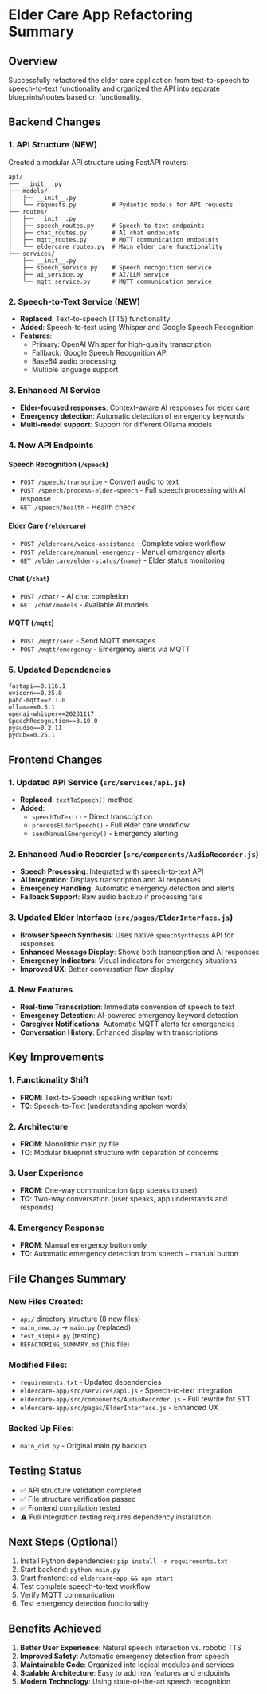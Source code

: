 # Elder Care App Refactoring Summary

## Overview
Successfully refactored the elder care application from text-to-speech to speech-to-text functionality and organized the API into separate blueprints/routes based on functionality.

## Backend Changes

### 1. API Structure (NEW)
Created a modular API structure using FastAPI routers:

```
api/
├── __init__.py
├── models/
│   ├── __init__.py
│   └── requests.py          # Pydantic models for API requests
├── routes/
│   ├── __init__.py
│   ├── speech_routes.py     # Speech-to-text endpoints
│   ├── chat_routes.py       # AI chat endpoints
│   ├── mqtt_routes.py       # MQTT communication endpoints
│   └── eldercare_routes.py  # Main elder care functionality
└── services/
    ├── __init__.py
    ├── speech_service.py    # Speech recognition service
    ├── ai_service.py        # AI/LLM service
    └── mqtt_service.py      # MQTT communication service
```

### 2. Speech-to-Text Service (NEW)
- **Replaced**: Text-to-speech (TTS) functionality
- **Added**: Speech-to-text using Whisper and Google Speech Recognition
- **Features**:
  - Primary: OpenAI Whisper for high-quality transcription
  - Fallback: Google Speech Recognition API
  - Base64 audio processing
  - Multiple language support

### 3. Enhanced AI Service
- **Elder-focused responses**: Context-aware AI responses for elder care
- **Emergency detection**: Automatic detection of emergency keywords
- **Multi-model support**: Support for different Ollama models

### 4. New API Endpoints

#### Speech Recognition (`/speech`)
- `POST /speech/transcribe` - Convert audio to text
- `POST /speech/process-elder-speech` - Full speech processing with AI response
- `GET /speech/health` - Health check

#### Elder Care (`/eldercare`)
- `POST /eldercare/voice-assistance` - Complete voice workflow
- `POST /eldercare/manual-emergency` - Manual emergency alerts
- `GET /eldercare/elder-status/{name}` - Elder status monitoring

#### Chat (`/chat`)
- `POST /chat/` - AI chat completion
- `GET /chat/models` - Available AI models

#### MQTT (`/mqtt`)
- `POST /mqtt/send` - Send MQTT messages
- `POST /mqtt/emergency` - Emergency alerts via MQTT

### 5. Updated Dependencies
```
fastapi==0.116.1
uvicorn==0.35.0
paho-mqtt==2.1.0
ollama==0.5.1
openai-whisper==20231117
SpeechRecognition==3.10.0
pyaudio==0.2.11
pydub==0.25.1
```

## Frontend Changes

### 1. Updated API Service (`src/services/api.js`)
- **Replaced**: `textToSpeech()` method
- **Added**: 
  - `speechToText()` - Direct transcription
  - `processElderSpeech()` - Full elder care workflow
  - `sendManualEmergency()` - Emergency alerting

### 2. Enhanced Audio Recorder (`src/components/AudioRecorder.js`)
- **Speech Processing**: Integrated with speech-to-text API
- **AI Integration**: Displays transcription and AI responses
- **Emergency Handling**: Automatic emergency detection and alerts
- **Fallback Support**: Raw audio backup if processing fails

### 3. Updated Elder Interface (`src/pages/ElderInterface.js`)
- **Browser Speech Synthesis**: Uses native `speechSynthesis` API for responses
- **Enhanced Message Display**: Shows both transcription and AI responses
- **Emergency Indicators**: Visual indicators for emergency situations
- **Improved UX**: Better conversation flow display

### 4. New Features
- **Real-time Transcription**: Immediate conversion of speech to text
- **Emergency Detection**: AI-powered emergency keyword detection  
- **Caregiver Notifications**: Automatic MQTT alerts for emergencies
- **Conversation History**: Enhanced display with transcriptions

## Key Improvements

### 1. Functionality Shift
- **FROM**: Text-to-Speech (speaking written text)
- **TO**: Speech-to-Text (understanding spoken words)

### 2. Architecture
- **FROM**: Monolithic main.py file
- **TO**: Modular blueprint structure with separation of concerns

### 3. User Experience
- **FROM**: One-way communication (app speaks to user)
- **TO**: Two-way conversation (user speaks, app understands and responds)

### 4. Emergency Response
- **FROM**: Manual emergency button only
- **TO**: Automatic emergency detection from speech + manual button

## File Changes Summary

### New Files Created:
- `api/` directory structure (8 new files)
- `main_new.py` → `main.py` (replaced)
- `test_simple.py` (testing)
- `REFACTORING_SUMMARY.md` (this file)

### Modified Files:
- `requirements.txt` - Updated dependencies
- `eldercare-app/src/services/api.js` - Speech-to-text integration
- `eldercare-app/src/components/AudioRecorder.js` - Full rewrite for STT
- `eldercare-app/src/pages/ElderInterface.js` - Enhanced UX

### Backed Up Files:
- `main_old.py` - Original main.py backup

## Testing Status
- ✅ API structure validation completed
- ✅ File structure verification passed
- ✅ Frontend compilation tested
- ⚠️ Full integration testing requires dependency installation

## Next Steps (Optional)
1. Install Python dependencies: `pip install -r requirements.txt`
2. Start backend: `python main.py`
3. Start frontend: `cd eldercare-app && npm start`
4. Test complete speech-to-text workflow
5. Verify MQTT communication
6. Test emergency detection functionality

## Benefits Achieved
1. **Better User Experience**: Natural speech interaction vs. robotic TTS
2. **Improved Safety**: Automatic emergency detection from speech
3. **Maintainable Code**: Organized into logical modules and services
4. **Scalable Architecture**: Easy to add new features and endpoints
5. **Modern Technology**: Using state-of-the-art speech recognition